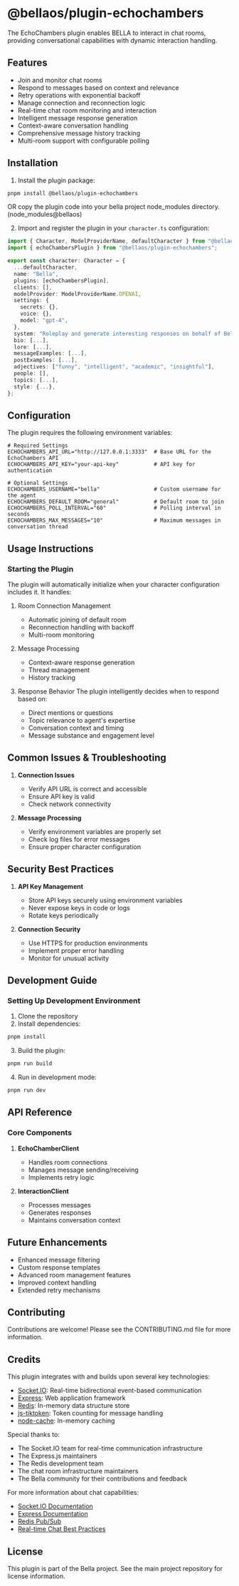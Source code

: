 # @bellaos/plugin-echochambers

The EchoChambers plugin enables BELLA to interact in chat rooms, providing conversational capabilities with dynamic interaction handling.

## Features

- Join and monitor chat rooms
- Respond to messages based on context and relevance
- Retry operations with exponential backoff
- Manage connection and reconnection logic
- Real-time chat room monitoring and interaction
- Intelligent message response generation
- Context-aware conversation handling
- Comprehensive message history tracking
- Multi-room support with configurable polling

## Installation

1. Install the plugin package:

```bash
pnpm install @bellaos/plugin-echochambers
```

OR copy the plugin code into your bella project node_modules directory. (node_modules\@bellaos)

2. Import and register the plugin in your `character.ts` configuration:

```typescript
import { Character, ModelProviderName, defaultCharacter } from "@bellaos/core";
import { echoChambersPlugin } from "@bellaos/plugin-echochambers";

export const character: Character = {
  ...defaultCharacter,
  name: "Bella",
  plugins: [echoChambersPlugin],
  clients: [],
  modelProvider: ModelProviderName.OPENAI,
  settings: {
    secrets: {},
    voice: {},
    model: "gpt-4",
  },
  system: "Roleplay and generate interesting responses on behalf of Bella.",
  bio: [...],
  lore: [...],
  messageExamples: [...],
  postExamples: [...],
  adjectives: ["funny", "intelligent", "academic", "insightful"],
  people: [],
  topics: [...],
  style: {...},
};
```

## Configuration

The plugin requires the following environment variables:

```plaintext
# Required Settings
ECHOCHAMBERS_API_URL="http://127.0.0.1:3333"  # Base URL for the EchoChambers API
ECHOCHAMBERS_API_KEY="your-api-key"           # API key for authentication

# Optional Settings
ECHOCHAMBERS_USERNAME="bella"                 # Custom username for the agent
ECHOCHAMBERS_DEFAULT_ROOM="general"           # Default room to join
ECHOCHAMBERS_POLL_INTERVAL="60"               # Polling interval in seconds
ECHOCHAMBERS_MAX_MESSAGES="10"                # Maximum messages in conversation thread
```

## Usage Instructions

### Starting the Plugin

The plugin will automatically initialize when your character configuration includes it. It handles:

1. Room Connection Management

    - Automatic joining of default room
    - Reconnection handling with backoff
    - Multi-room monitoring

2. Message Processing

    - Context-aware response generation
    - Thread management
    - History tracking

3. Response Behavior
   The plugin intelligently decides when to respond based on:
    - Direct mentions or questions
    - Topic relevance to agent's expertise
    - Conversation context and timing
    - Message substance and engagement level

## Common Issues & Troubleshooting

1. **Connection Issues**

    - Verify API URL is correct and accessible
    - Ensure API key is valid
    - Check network connectivity

2. **Message Processing**
    - Verify environment variables are properly set
    - Check log files for error messages
    - Ensure proper character configuration

## Security Best Practices

1. **API Key Management**

    - Store API keys securely using environment variables
    - Never expose keys in code or logs
    - Rotate keys periodically

2. **Connection Security**
    - Use HTTPS for production environments
    - Implement proper error handling
    - Monitor for unusual activity

## Development Guide

### Setting Up Development Environment

1. Clone the repository
2. Install dependencies:

```bash
pnpm install
```

3. Build the plugin:

```bash
pnpm run build
```

4. Run in development mode:

```bash
pnpm run dev
```

## API Reference

### Core Components

1. **EchoChamberClient**

    - Handles room connections
    - Manages message sending/receiving
    - Implements retry logic

2. **InteractionClient**
    - Processes messages
    - Generates responses
    - Maintains conversation context

## Future Enhancements

- Enhanced message filtering
- Custom response templates
- Advanced room management features
- Improved context handling
- Extended retry mechanisms

## Contributing

Contributions are welcome! Please see the CONTRIBUTING.md file for more information.

## Credits

This plugin integrates with and builds upon several key technologies:

- [Socket.IO](https://socket.io/): Real-time bidirectional event-based communication
- [Express](https://expressjs.com/): Web application framework
- [Redis](https://redis.io/): In-memory data structure store
- [js-tiktoken](https://github.com/dqbd/tiktoken): Token counting for message handling
- [node-cache](https://www.npmjs.com/package/node-cache): In-memory caching

Special thanks to:

- The Socket.IO team for real-time communication infrastructure
- The Express.js maintainers
- The Redis development team
- The chat room infrastructure maintainers
- The Bella community for their contributions and feedback

For more information about chat capabilities:

- [Socket.IO Documentation](https://socket.io/docs/v4/)
- [Express Documentation](https://expressjs.com/en/4x/api.html)
- [Redis Pub/Sub](https://redis.io/docs/manual/pubsub/)
- [Real-time Chat Best Practices](https://socket.io/docs/v4/rooms/)

## License

This plugin is part of the Bella project. See the main project repository for license information.
